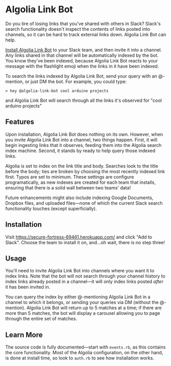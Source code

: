 # Algolia Link Bot

Do you tire of losing links that you've shared with others in Slack? Slack's search functionality doesn't inspect the contents of links posted into channels, so it can be hard to track external links down. Algolia Link Bot can help.

[Install Algolia Link Bot](https://secure-fortress-69461.herokuapp.com/) to your Slack team, and then invite it into a channel. Any links shared in that channel will be automatically indexed by the bot. You know they've been indexed, because Algolia Link Bot reacts to your message with the flashlight emoji when the links in it have been indexed.

To search the links indexed by Algolia Link Bot, send your query with an @-mention, or just DM the bot. For example, you could type:
```
> hey @algolia-link-bot cool arduino projects
```
and Algolia Link Bot will search through all the links it's observed for "cool arduino projects"

## Features

Upon installation, Algolia Link Bot does nothing on its own. However, when you invite Algolia Link Bot into a channel, two things happen. First, it will begin ingesting links that it observes, feeding them into the Algolia search index machine. Second, it stands by ready to help query those indexed links.

Algolia is set to index on the link title and body. Searches look to the title before the body; ties are broken by choosing the most recently indexed link first. Typos are set to minimum. These settings are configure programatically, as new indexes are created for each team that installs, ensuring that there is a solid wall between two teams' data!
 
Future enhancements might also include indexing Google Documents, Dropbox files, and uploaded files—none of which the current Slack search functionality touches (except superficially).
 
## Installation
 
Visit https://secure-fortress-69461.herokuapp.com/ and click "Add to Slack". Choose the team to install it on, and…oh wait, there is no step three!
 
## Usage
 
You'll need to invite Algolia Link Bot into channels where you want it to index links. Note that the bot will not search through your channel history to index links already posted in a channel—it will only index links posted _after_ it has been invited in.
 
You can query the index by either @-mentioning Algolia Link Bot in a channel to which it belongs, or sending your queries via DM (without the @-mention). Algolia Link Bot will return up to 5 matches at a time; if there are more than 5 matches, the bot will display a carousel allowing you to page through the entire set of matches.
 
## Learn More
 
The source code is fully documented—start with `events.rb`, as this contains the core functionality. Most of the Algolia configuration, on the other hand, is done at install time, so look to `auth.rb` to see how installation works.